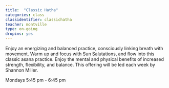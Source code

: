 ```yaml
---
title:  "Classic Hatha"
categories: class
classidentifier: classichatha
teacher: montville
type: on-going
dropins: yes
---
```

Enjoy an energizing and balanced practice, consciously linking breath with movement. Warm up and focus with Sun Salutations, and flow into this classic asana practice. Enjoy the mental and physical benefits of increased strength, flexibility, and balance. This offering will be led each week by Shannon Miller.

Mondays 5:45 pm - 6:45 pm
